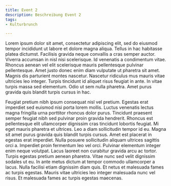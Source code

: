 ```yaml
---
title: Event 2
description: Beschreibung Event 2
tags: 
- Kulturbrunch

---
```

Lorem ipsum dolor sit amet, consectetur adipiscing elit, sed do eiusmod tempor incididunt ut labore et dolore magna aliqua. Tellus in hac habitasse platea dictumst. Facilisis gravida neque convallis a cras semper auctor. Viverra accumsan in nisl nisi scelerisque. Id venenatis a condimentum vitae. Rhoncus aenean vel elit scelerisque mauris pellentesque pulvinar pellentesque. Amet justo donec enim diam vulputate ut pharetra sit amet. Magnis dis parturient montes nascetur. Nascetur ridiculus mus mauris vitae ultricies leo integer. Turpis tincidunt id aliquet risus feugiat in ante. In vitae turpis massa sed elementum. Odio ut sem nulla pharetra. Amet purus gravida quis blandit turpis cursus in hac.

Feugiat pretium nibh ipsum consequat nisl vel pretium. Egestas erat imperdiet sed euismod nisi porta lorem mollis. Luctus venenatis lectus magna fringilla urna porttitor rhoncus dolor purus. Tincidunt praesent semper feugiat nibh sed pulvinar proin gravida hendrerit. Rhoncus est pellentesque elit ullamcorper dignissim cras tincidunt lobortis feugiat. Mi eget mauris pharetra et ultrices. Leo a diam sollicitudin tempor id eu. Magna sit amet purus gravida quis blandit turpis cursus. Amet est placerat in egestas erat imperdiet. Nulla posuere sollicitudin aliquam ultrices sagittis orci a. Imperdiet proin fermentum leo vel orci. Pulvinar elementum integer enim neque volutpat. Lacus laoreet non curabitur gravida arcu ac tortor. Turpis egestas pretium aenean pharetra. Vitae nunc sed velit dignissim sodales ut eu. In ante metus dictum at tempor commodo ullamcorper a lacus. Nulla facilisi etiam dignissim diam quis. Et netus et malesuada fames ac turpis egestas. Mauris vitae ultricies leo integer malesuada nunc vel risus. Et malesuada fames ac turpis egestas maecenas.